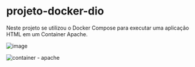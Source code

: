 # projeto-docker-dio
Neste projeto se utilizou o Docker Compose para executar uma aplicação HTML em um Container Apache.

![image](https://user-images.githubusercontent.com/104859742/202512674-931b6c12-1919-41dc-a670-03d184d89a97.png)



![container - apache](https://user-images.githubusercontent.com/104859742/203093731-1d537951-c4c9-4944-8327-4dadeff87dc1.png)
